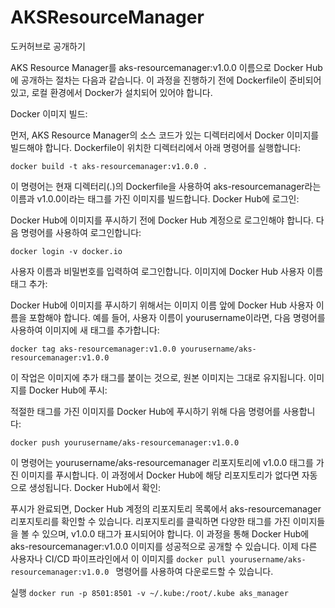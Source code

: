 # AKSResourceManager

도커허브로 공개하기

AKS Resource Manager를 aks-resourcemanager:v1.0.0 이름으로 Docker Hub에 공개하는 절차는 다음과 같습니다. 이 과정을 진행하기 전에 Dockerfile이 준비되어 있고, 로컬 환경에서 Docker가 설치되어 있어야 합니다.

Docker 이미지 빌드:

먼저, AKS Resource Manager의 소스 코드가 있는 디렉터리에서 Docker 이미지를 빌드해야 합니다. Dockerfile이 위치한 디렉터리에서 아래 명령어를 실행합니다:

```docker build -t aks-resourcemanager:v1.0.0 . ```

이 명령어는 현재 디렉터리(.)의 Dockerfile을 사용하여 aks-resourcemanager라는 이름과 v1.0.0이라는 태그를 가진 이미지를 빌드합니다.
Docker Hub에 로그인:

Docker Hub에 이미지를 푸시하기 전에 Docker Hub 계정으로 로그인해야 합니다. 다음 명령어를 사용하여 로그인합니다:

```docker login -v docker.io```

사용자 이름과 비밀번호를 입력하여 로그인합니다.
이미지에 Docker Hub 사용자 이름 태그 추가:

Docker Hub에 이미지를 푸시하기 위해서는 이미지 이름 앞에 Docker Hub 사용자 이름을 포함해야 합니다. 예를 들어, 사용자 이름이 yourusername이라면, 다음 명령어를 사용하여 이미지에 새 태그를 추가합니다:

```docker tag aks-resourcemanager:v1.0.0 yourusername/aks-resourcemanager:v1.0.0```

이 작업은 이미지에 추가 태그를 붙이는 것으로, 원본 이미지는 그대로 유지됩니다.
이미지를 Docker Hub에 푸시:

적절한 태그를 가진 이미지를 Docker Hub에 푸시하기 위해 다음 명령어를 사용합니다:

```docker push yourusername/aks-resourcemanager:v1.0.0```

이 명령어는 yourusername/aks-resourcemanager 리포지토리에 v1.0.0 태그를 가진 이미지를 푸시합니다. 이 과정에서 Docker Hub에 해당 리포지토리가 없다면 자동으로 생성됩니다.
Docker Hub에서 확인:

푸시가 완료되면, Docker Hub 계정의 리포지토리 목록에서 aks-resourcemanager 리포지토리를 확인할 수 있습니다. 리포지토리를 클릭하면 다양한 태그를 가진 이미지들을 볼 수 있으며, v1.0.0 태그가 표시되어야 합니다.
이 과정을 통해 Docker Hub에 aks-resourcemanager:v1.0.0 이미지를 성공적으로 공개할 수 있습니다. 이제 다른 사용자나 CI/CD 파이프라인에서 이 이미지를 
```docker pull yourusername/aks-resourcemanager:v1.0.0 ```
명령어를 사용하여 다운로드할 수 있습니다.

실행 
```docker run -p 8501:8501 -v ~/.kube:/root/.kube aks_manager```